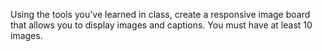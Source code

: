 Using the tools you've learned in class, create a responsive image board that allows you to display images and captions. You must have at least 10 images.
